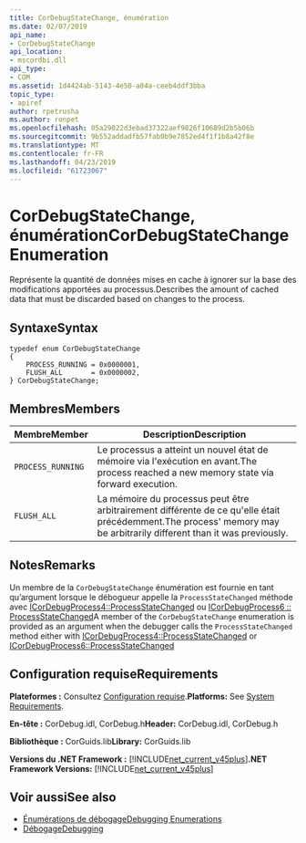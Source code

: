 ```yaml
---
title: CorDebugStateChange, énumération
ms.date: 02/07/2019
api_name:
- CorDebugStateChange
api_location:
- mscordbi.dll
api_type:
- COM
ms.assetid: 1d4424ab-5143-4e50-a84a-ceeb4ddf3bba
topic_type:
- apiref
author: rpetrusha
ms.author: ronpet
ms.openlocfilehash: 05a29022d3ebad37322aef9826f10689d2b5b06b
ms.sourcegitcommit: 9b552addadfb57fab0b9e7852ed4f1f1b8a42f8e
ms.translationtype: MT
ms.contentlocale: fr-FR
ms.lasthandoff: 04/23/2019
ms.locfileid: "61723067"
---
```

# <a name="cordebugstatechange-enumeration"></a><span data-ttu-id="7ecf0-102">CorDebugStateChange, énumération</span><span class="sxs-lookup"><span data-stu-id="7ecf0-102">CorDebugStateChange Enumeration</span></span>

<span data-ttu-id="7ecf0-103">Représente la quantité de données mises en cache à ignorer sur la base des modifications apportées au processus.</span><span class="sxs-lookup"><span data-stu-id="7ecf0-103">Describes the amount of cached data that must be discarded based on changes to the process.</span></span>

## <a name="syntax"></a><span data-ttu-id="7ecf0-104">Syntaxe</span><span class="sxs-lookup"><span data-stu-id="7ecf0-104">Syntax</span></span>

```
typedef enum CorDebugStateChange
{
    PROCESS_RUNNING = 0x0000001,
    FLUSH_ALL       = 0x0000002,
} CorDebugStateChange;
```

## <a name="members"></a><span data-ttu-id="7ecf0-105">Membres</span><span class="sxs-lookup"><span data-stu-id="7ecf0-105">Members</span></span>

| <span data-ttu-id="7ecf0-106">Membre</span><span class="sxs-lookup"><span data-stu-id="7ecf0-106">Member</span></span>            | <span data-ttu-id="7ecf0-107">Description</span><span class="sxs-lookup"><span data-stu-id="7ecf0-107">Description</span></span>                                                              |
| ----------------- | ------------------------------------------------------------------------ |
| `PROCESS_RUNNING` | <span data-ttu-id="7ecf0-108">Le processus a atteint un nouvel état de mémoire via l'exécution en avant.</span><span class="sxs-lookup"><span data-stu-id="7ecf0-108">The process reached a new memory state via forward execution.</span></span>            |
| `FLUSH_ALL`       | <span data-ttu-id="7ecf0-109">La mémoire du processus peut être arbitrairement différente de ce qu'elle était précédemment.</span><span class="sxs-lookup"><span data-stu-id="7ecf0-109">The process' memory may be arbitrarily different than it was previously.</span></span> |

## <a name="remarks"></a><span data-ttu-id="7ecf0-110">Notes</span><span class="sxs-lookup"><span data-stu-id="7ecf0-110">Remarks</span></span>

 <span data-ttu-id="7ecf0-111">Un membre de la `CorDebugStateChange` énumération est fournie en tant qu’argument lorsque le débogueur appelle la `ProcessStateChanged` méthode avec [ICorDebugProcess4::ProcessStateChanged](icordebugprocess4-processstatechanged-method.md) ou [ICorDebugProcess6 :: ProcessStateChanged](icordebugprocess6-processstatechanged-method.md)</span><span class="sxs-lookup"><span data-stu-id="7ecf0-111">A member of the `CorDebugStateChange` enumeration is provided as an argument when the debugger calls the `ProcessStateChanged` method either with [ICorDebugProcess4::ProcessStateChanged](icordebugprocess4-processstatechanged-method.md) or [ICorDebugProcess6::ProcessStateChanged](icordebugprocess6-processstatechanged-method.md)</span></span>

## <a name="requirements"></a><span data-ttu-id="7ecf0-112">Configuration requise</span><span class="sxs-lookup"><span data-stu-id="7ecf0-112">Requirements</span></span>

 <span data-ttu-id="7ecf0-113">**Plateformes :** Consultez [Configuration requise](../../../../docs/framework/get-started/system-requirements.md).</span><span class="sxs-lookup"><span data-stu-id="7ecf0-113">**Platforms:** See [System Requirements](../../../../docs/framework/get-started/system-requirements.md).</span></span>

 <span data-ttu-id="7ecf0-114">**En-tête :** CorDebug.idl, CorDebug.h</span><span class="sxs-lookup"><span data-stu-id="7ecf0-114">**Header:** CorDebug.idl, CorDebug.h</span></span>

 <span data-ttu-id="7ecf0-115">**Bibliothèque :** CorGuids.lib</span><span class="sxs-lookup"><span data-stu-id="7ecf0-115">**Library:** CorGuids.lib</span></span>

 <span data-ttu-id="7ecf0-116">**Versions du .NET Framework :** [!INCLUDE[net_current_v45plus](../../../../includes/net-current-v20plus-md.md)]</span><span class="sxs-lookup"><span data-stu-id="7ecf0-116">**.NET Framework Versions:** [!INCLUDE[net_current_v45plus](../../../../includes/net-current-v20plus-md.md)]</span></span>

## <a name="see-also"></a><span data-ttu-id="7ecf0-117">Voir aussi</span><span class="sxs-lookup"><span data-stu-id="7ecf0-117">See also</span></span>

- [<span data-ttu-id="7ecf0-118">Énumérations de débogage</span><span class="sxs-lookup"><span data-stu-id="7ecf0-118">Debugging Enumerations</span></span>](debugging-enumerations.md)
- [<span data-ttu-id="7ecf0-119">Débogage</span><span class="sxs-lookup"><span data-stu-id="7ecf0-119">Debugging</span></span>](index.md)
